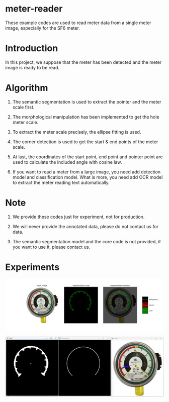 # meter-reader

These example codes are used to read meter data from a single meter image, especially for the SF6 meter.

# Introduction

In this project, we suppose that the meter has been detected and the meter image is ready to be read.

# Algorithm

1. The semantic segmentation is used to extract the pointer and the meter scale first.

2. The morphological manipulation has been implemented to get the hole meter scale.

3. To extract the meter scale precisely, the ellipse fitting is used.

4. The corner detection is used to get the start & end points of the meter scale.

5. At last, the coordinates of the start point, end point and pointer point are used to calculate the included angle with cosine law.

6. If you want to read a meter from a large image, you need add detection model and classification model. What is more, you need add OCR model to extract the meter reading text automatically.

# Note

1. We provide these codes just for experiment, not for production.

2. We will never provide the annotated data, please do not contact us for data.

3. The semantic segmentation model and the core code is not provided, if you want to use it, please contact us.

# Experiments

![Figure_1.png](./data/experiment_results/Figure_1.png)

![Figure_4.jpg](./data/experiment_results/Figure_4.jpg)